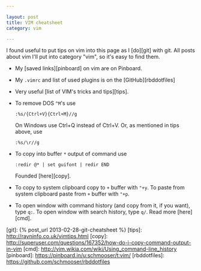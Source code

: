 ```yaml
---

layout: post  
title: VIM cheatsheet  
category: vim  

---
```


I found useful to put tips on vim into this page as I [do][git] with git. All
posts about vim I'll put into category "vim", so it's easy to find them. 

* My [saved links][pinboard] on vim are on Pinboard.

* My `.vimrc` and list of used plugins is on the [GitHub][rbddotfiles]

* Very useful [list of VIM's tricks and tips][tips].

* To remove DOS `^M`'s use 

      :%s/{Ctrl+V}{Ctrl+M}//g

  On Windows use Ctrl+Q instead of Ctrl+V.
  Or, as mentioned in tips above, use

      :%s/\r//g

* To copy into buffer `*` output of command use 

      :redir @* | set guifont | redir END

  Founded [here][copy].

* To copy to system clipboard copy to `+` buffer with `"+y`. To paste from
  system clipboard paste from `+` buffer with `"+p`.

* To open window with command history (and copy from it, if you want), type
  `q:`. To open window with search history, type `q/`. Read more [here][cmd].

[git]: {% post_url 2013-02-28-git-cheatsheet %}
[tips]: http://rayninfo.co.uk/vimtips.html
[copy]: http://superuser.com/questions/167352/how-do-i-copy-command-output-in-vim
[cmd]: http://vim.wikia.com/wiki/Using_command-line_history
[pinboard]: https://pinboard.in/u:schmooser/t:vim/
[rbddotfiles]: https://github.com/schmooser/rbddotfiles
